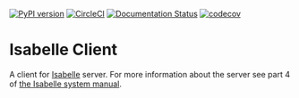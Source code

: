 [![PyPI version](https://badge.fury.io/py/isabelle-client.svg)](https://badge.fury.io/py/isabelle-client) [![CircleCI](https://circleci.com/gh/inpefess/isabelle-client.svg?style=svg)](https://circleci.com/gh/inpefess/isabelle-client) [![Documentation Status](https://readthedocs.org/projects/isabelle-client/badge/?version=latest)](https://isabelle-client.readthedocs.io/en/latest/?badge=latest) [![codecov](https://codecov.io/gh/inpefess/isabelle-client/branch/master/graph/badge.svg)](https://codecov.io/gh/inpefess/isabelle-client)

# Isabelle Client

A client for [Isabelle](https://isabelle.in.tum.de) server. For more information about the server see part 4 of [the Isabelle system manual](https://isabelle.in.tum.de/dist/Isabelle2021/doc/system.pdf).
